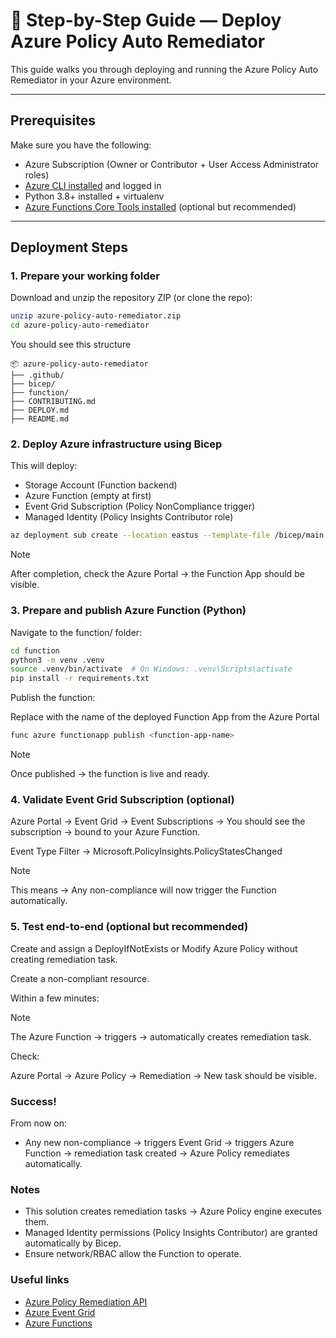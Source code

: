 # 🚀 Step-by-Step Guide — Deploy Azure Policy Auto Remediator

This guide walks you through deploying and running the Azure Policy Auto Remediator in your Azure environment.

---

## Prerequisites

Make sure you have the following:

- Azure Subscription (Owner or Contributor + User Access Administrator roles)
- [Azure CLI installed](https://learn.microsoft.com/en-us/cli/azure/install-azure-cli) and logged in
- Python 3.8+ installed + virtualenv
- [Azure Functions Core Tools installed](https://learn.microsoft.com/en-us/azure/azure-functions/functions-run-local) (optional but recommended)

---

## Deployment Steps

### 1. Prepare your working folder

Download and unzip the repository ZIP (or clone the repo):

```bash
unzip azure-policy-auto-remediator.zip
cd azure-policy-auto-remediator
```

You should see this structure

```
📦 azure-policy-auto-remediator
├── .github/
├── bicep/
├── function/
├── CONTRIBUTING.md
├── DEPLOY.md
├── README.md
```

### 2. Deploy Azure infrastructure using Bicep
This will deploy:

- Storage Account (Function backend)
- Azure Function (empty at first)
- Event Grid Subscription (Policy NonCompliance trigger)
- Managed Identity (Policy Insights Contributor role)

```bash
az deployment sub create --location eastus --template-file /bicep/main.bicep
```

> [!NOTE]
> After completion, check the Azure Portal → the Function App should be visible.


### 3. Prepare and publish Azure Function (Python)
Navigate to the function/ folder:

```bash
cd function
python3 -m venv .venv
source .venv/bin/activate  # On Windows: .venv\Scripts\activate
pip install -r requirements.txt
```

Publish the function:

Replace <function-app-name> with the name of the deployed Function App from the Azure Portal

```bash
func azure functionapp publish <function-app-name>
```

> [!NOTE]
> Once published → the function is live and ready.

### 4. Validate Event Grid Subscription (optional)
Azure Portal → Event Grid → Event Subscriptions →
You should see the subscription → bound to your Azure Function.

Event Type Filter → Microsoft.PolicyInsights.PolicyStatesChanged

> [!NOTE]
> This means → Any non-compliance will now trigger the Function automatically.


### 5. Test end-to-end (optional but recommended)
Create and assign a DeployIfNotExists or Modify Azure Policy without creating remediation task.

Create a non-compliant resource.

Within a few minutes:

> [!NOTE]
> The Azure Function → triggers → automatically creates remediation task.

Check:

Azure Portal → Azure Policy → Remediation → New task should be visible.

### Success!
From now on:

- Any new non-compliance → triggers Event Grid → triggers Azure Function → remediation task created → Azure Policy remediates automatically.

### Notes
- This solution creates remediation tasks → Azure Policy engine executes them.
- Managed Identity permissions (Policy Insights Contributor) are granted automatically by Bicep.
- Ensure network/RBAC allow the Function to operate.

###  Useful links

- [Azure Policy Remediation API](https://learn.microsoft.com/en-us/rest/api/policy/remediations)
- [Azure Event Grid](https://learn.microsoft.com/en-us/azure/event-grid/overview)
- [Azure Functions](https://learn.microsoft.com/en-us/azure/azure-functions/)

